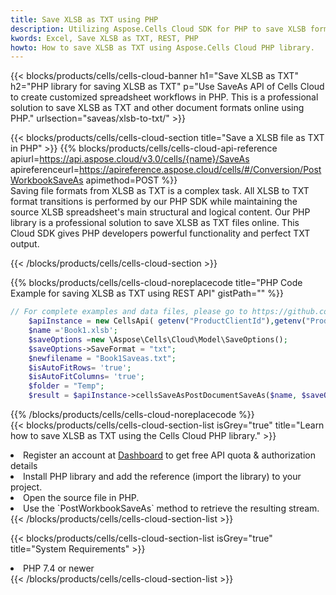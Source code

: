 ```yaml
---
title: Save XLSB as TXT using PHP 
description: Utilizing Aspose.Cells Cloud SDK for PHP to save XLSB format file as TXT format file. 
kwords: Excel, Save XLSB as TXT, REST, PHP
howto: How to save XLSB as TXT using Aspose.Cells Cloud PHP library.
---
```



{{< blocks/products/cells/cells-cloud-banner h1="Save XLSB as TXT" h2="PHP library for saving XLSB as TXT" p="Use SaveAs API of Cells Cloud to create customized spreadsheet workflows in PHP. This is a professional solution to save XLSB as TXT and other document formats online using PHP." urlsection="saveas/xlsb-to-txt/" >}}

{{< blocks/products/cells/cells-cloud-section  title="Save a XLSB file as TXT in PHP" >}}
{{% blocks/products/cells/cells-cloud-api-reference  apiurl=https://api.aspose.cloud/v3.0/cells/{name}/SaveAs  apireferenceurl=https://apireference.aspose.cloud/cells/#/Conversion/PostWorkbookSaveAs  apimethod=POST %}}
<br/>
Saving file formats from XLSB as TXT is a complex task. All XLSB to TXT format transitions is performed by our PHP SDK while maintaining the source XLSB spreadsheet's main structural and logical content. Our PHP library is a professional solution to save XLSB as TXT files online. This Cloud SDK gives PHP developers powerful functionality and perfect TXT output.

{{< /blocks/products/cells/cells-cloud-section >}}

{{% blocks/products/cells/cells-cloud-noreplacecode title="PHP Code Example for saving XLSB as TXT using REST API" gistPath="" %}}
  
```php
// For complete examples and data files, please go to https://github.com/aspose-cells-cloud/aspose-cells-cloud-php/
    $apiInstance = new CellsApi( getenv("ProductClientId"),getenv("ProductClientSecret") );
    $name ='Book1.xlsb';
    $saveOptions =new \Aspose\Cells\Cloud\Model\SaveOptions();
    $saveOptions->SaveFormat = "txt";
    $newfilename = "Book1Saveas.txt";
    $isAutoFitRows= 'true';
    $isAutoFitColumns= 'true';
    $folder = "Temp";
    $result = $apiInstance->cellsSaveAsPostDocumentSaveAs($name, $saveOptions, $newfilename,$isAutoFitRows, $isAutoFitColumns, $folder);
```
  
{{% /blocks/products/cells/cells-cloud-noreplacecode  %}}
<br/>
{{< blocks/products/cells/cells-cloud-section-list isGrey="true"  title="Learn how to save XLSB as TXT using the Cells Cloud PHP library." >}}
<li>Register an account at <a href="https://dashboard.aspose.cloud/">Dashboard</a> to get free API quota & authorization details</li>
<li>Install PHP library and add the reference (import the library) to your project.</li>
<li>Open the source file in PHP.</li>
<li>Use the `PostWorkbookSaveAs` method to retrieve the resulting stream.</li>
{{< /blocks/products/cells/cells-cloud-section-list >}}

{{< blocks/products/cells/cells-cloud-section-list isGrey="true"  title="System Requirements" >}}
<li>PHP 7.4 or newer</li>
{{< /blocks/products/cells/cells-cloud-section-list >}}
